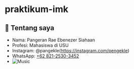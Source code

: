 # praktikum-imk
## 📌 Tentang saya
- Nama: Pangeran Rae Ebenezer Siahaan  
- Profesi: Mahasiswa di USU 
- Instagram: @pangekle(https://instagram.com/pengekle)  
- WhatsApp: [+62 821-2530-3452](https://wa.me/6282125303452)
- ![Music](https://img.shields.io/badge/Music-Now_Playing-blue?logo=music&logoColor=white)
